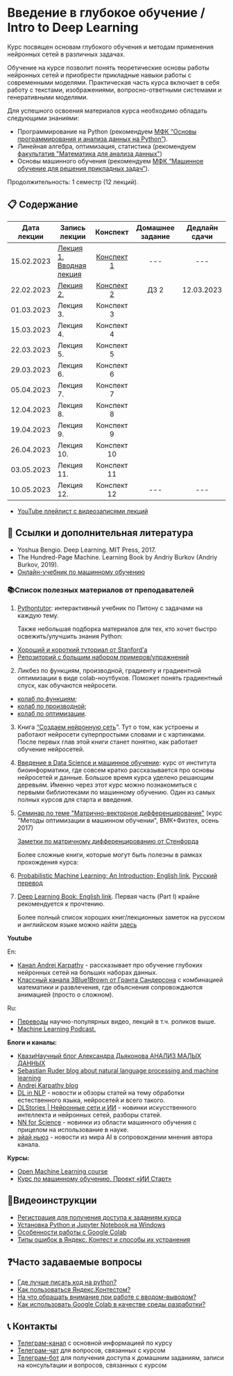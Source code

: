 # Введение в глубокое обучение / Intro to Deep Learning

Курс посвящен основам глубокого обучения и методам применения нейронных сетей в различных задачах.

Обучение на курсе позволит понять теоретические основы работы нейронных сетей и приобрести прикладные навыки работы с современными моделями. Практическая часть курса включает в себя работу с текстами, изображениями, вопросно-ответными системами и генеративными моделями.

Для успешного освоения материалов курса необходимо обладать следующими знаниями:

* Программирование на Python (рекомендуем [МФК “Основы программирования и анализа данных на Python”](https://teach-in.ru/course/python-programming-and-data-analysis-basics)).
* Линейная алгебра, оптимизация, статистика (рекомендуем [факультатив "Математика для анализа данных"](https://teach-in.ru/course/mathematics-for-data-analysis-p1))
* Основы машинного обучения (рекомендуем [МФК “Машинное обучение для решения прикладных задач”](https://youtube.com/playlist?list=PLcsjsqLLSfNAri43suoDrZBVrUsqDIonL)).

Продолжительность: 1 семестр (12 лекций).

## 📋 Содержание

Дата лекции | Запись лекции | Конспект | Домашнее задание | Дедлайн сдачи 
|:----:|----|:----:|:----:|:----:|
|15.02.2023| [Лекция 1. Вводная лекция](https://www.youtube.com/watch?v=UVTycaA9tGU) | [Конспект 1](https://colab.research.google.com/drive/1H8RMbqy8-FPkJ5uif8ZJxjvRcp2leKtk)|---|---|
|22.02.2023| [Лекция 2. ](https://youtube.com/live/C0Ud1RmNG1g) | [Конспект 2](https://colab.research.google.com/drive/1mZhf1Wyg0grBwrDJCWYM7yaAF47Caeeu?usp=sharing) |ДЗ 2 | 12.03.2023|
|01.03.2023| Лекция 3. | Конспект 3|||
|15.03.2023| Лекция 4. | Конспект 4 |||
|22.03.2023| Лекция 5. | Конспект 5 |||
|29.03.2023| Лекция 6. | Конспект 6 |||
|05.04.2023| Лекция 7. | Конспект 7 |||
|12.04.2023| Лекция 8. | Конспект 8 |||
|19.04.2023| Лекция 9. | Конспект 9 |||
|26.04.2023| Лекция 10. | Конспект 10 |||
|03.05.2023| Лекция 11. | Конспект 11 |||
|10.05.2023| Лекция 12. | Конспект 12 |---|---|

* [YouTube плейлист с видеозаписями лекций](https://youtube.com/playlist?list=PL2mBTfXHM2qiVYN7jMN6tfYyDXKscX9zE)

## 📝 Ссылки и дополнительная литература

* Yoshua Bengio. Deep Learning. MIT Press, 2017.
* The Hundred-Page Machine. Learning Book by Andriy Burkov (Andriy Burkov, 2019).
* [Онлайн-учебник по машинному обучению](https://academy.yandex.ru/dataschool/book)

### 📚Список полезных материалов от преподавателей

1. [Pythontutor](https://pythontutor.ru/): интерактивный учебник по Питону с задачами на каждую тему.

   Также небольшая подборка материалов для тех, кто хочет быстро освежить/улучшить знания Python:

* [Хороший и короткий туториал от Stanford’а](http://cs231n.github.io/python-numpy-tutorial/)
* [Репозиторий с большим набором примеров/упражнений](https://gitlab.erc.monash.edu.au/andrease/Python4Maths/tree/master)

2. Ликбез по функциям, производной, градиенту и градиентной оптимизации в виде colab-ноутбуков. Поможет понять градиентный спуск, как обучаются нейросети. 
* [колаб по функциям](https://colab.research.google.com/drive/1Qc18v4byGmYFqUaJbmMEwRq5MSpmZmuh?usp=sharing);
* [колаб по производной](https://colab.research.google.com/drive/1Etz36ELaIoqOoDR_gbLVn3HsMfxtbK2Q?usp=sharing);
* [колаб по оптимизации](https://colab.research.google.com/drive/1I73AiHtN0XvXCgCMj1oLKZTNw4CRDdTL?usp=sharing).

3. Книга [“Создаем нейронную сеть](https://vk.com/doc44301783_578949209?hash=GF6d6zgN2oXiFi8S66dzZg7eCV3cTi5SZykZoQMTxwD)”. Тут о том, как устроены и работают нейросети суперпростыми словами и с картинками. После первых глав этой книги станет понятно, как работает обучение нейросетей.

4. [Введение в Data Science и машинное обучение](https://stepik.org/course/4852/info): курс от института биоинформатики, где совсем кратко рассказывается про основы нейросетей и данные. Большое время курса уделено решающим деревьям. Именно через этот курс можно познакомиться с первыми библиотеками по машинному обучению. Один из самых полных курсов для старта и введения.

5. [Семинар по теме "Матрично-векторное дифференцирование"](http://www.machinelearning.ru/wiki/images/5/50/MOMO17_Seminar2.pdf) (курс "Методы оптимизации в машинном обучении", ВМК+Физтех, осень 2017)
   
   [Заметки по матричному дифференцированию от Стенфорда](http://cs231n.stanford.edu/vecDerivs.pdf)

   Более сложные книги, которые могут быть полезны в рамках прохождения курса:
1. [Probabilistic Machine Learning: An Introduction; English link](https://probml.github.io/pml-book/book1.html), [Русский перевод](https://dmkpress.com/catalog/computer/data/978-5-93700-119-1/)
2. [Deep Learning Book: English link](https://www.deeplearningbook.org/). Первая часть (Part I) крайне рекомендуется к прочтению.

   Более полный список хороших книг/лекционных заметок на русском и английском языке можно найти [здесь](https://github.com/girafe-ai/ml-course/blob/master/extra_materials.md)


**Youtube**

En:
* [Канал Andrej Karpathy](https://www.youtube.com/@AndrejKarpathy) - рассказывает про обучение глубоких нейронных сетей на больших наборах данных.
* [Классный канала 3Blue1Brown от Гранта Сандерсона](https://youtube.com/c/3blue1brown) с комбинацией математики и развлечения, где объяснения сопровождаются анимацией (просто о сложном).

Ru:
* [Переводы](https://www.youtube.com/@VertDiderScience) научно-популярных видео, лекций в т.ч. роликов выше.
* [Machine Learning Podcast.](https://www.youtube.com/@machinelearningpodcast9502)

**Блоги и каналы:**

* [КвазиНаучный блог Александра Дьяконова АНАЛИЗ МАЛЫХ ДАННЫХ](https://dyakonov.org/ag/)
* [Sebastian Ruder blog about natural language processing and machine learning](https://ruder.io)
* [Andrej Karpathy blog](http://karpathy.github.io)
* [DL in NLP](https://t.me/dlinnlp) - новости и обзоры статей на тему обработки естественного языка, нейросетей и всего такого.
* [DLStories | Нейронные сети и ИИ](https://t.me/dl_stories) - новинки искусственного интеллекта и нейронных сетей, разборы статей.
* [NN for Science](https://t.me/nn_for_science) - новинки из области машинного обучения с прицелом на использование в науке.
* [эйай ньюз](https://t.me/ai_newz) - новости из мира AI в сопровождении мнения автора канала.

**Курсы:**

* [Open Machine Learning course](https://github.com/girafe-ai/ml-course)
* [Курс по машинному обучению. Проект «ИИ Старт»](https://stepik.org/course/125587/promo)

## 🎥Видеоинструкции

* [Регистрация для получения доступа к заданиям курса](https://youtu.be/R1_Xzr3Eyso )
* [Установка Python и Jupyter Notebook на Windows](https://youtu.be/fVu3OjCfVps)
* [Особенности работы с Google Colab ](https://youtu.be/Fbdisx6XUzw)
* [Типы ошибок в Яндекс. Контест и способы их устранения ](https://youtu.be/y3nRM1Wd_3M)

## ❓Часто задаваемые вопросы

* [Где лучше писать код на python?](./instructions/IDE-review.md)
* [Как пользоваться Яндекс.Контестом?](./instructions/yandex_contest.md)
* [На что обращать внимание при работе с вводом-выводом?](./instructions/input-output.md)
* [Как использовать Google Colab в качестве среды разработки?](./instructions/GoogleColab.md)

## 📞 Контакты
* [Телеграм-канал](https://t.me/+p52yYKfqD040NGMy) с основной информацией по курсу
* [Телеграм-чат](https://t.me/+UcXax0tW_3JhZmJi) для вопросов, связанных с курсом
* [Телеграм-бот](https://t.me/msumfk_bot) для получения доступа к домашним заданиям, записи на консультации и вопросов, связанных с курсом
